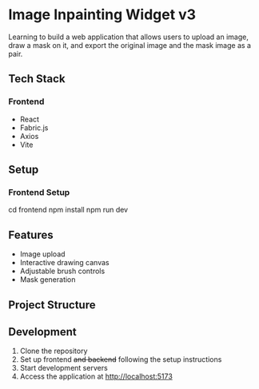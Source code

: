 # Image Inpainting Widget v3

Learning to build a web application that allows users to upload an image, draw a mask on it, and export the original image and the mask image as a pair.

## Tech Stack

### Frontend

- React
- Fabric.js
- Axios
- Vite

<!-- ### Backend

- FastAPI
- Uvicorn
- SQLite
- SQLAlchemy
- AWS S3 (or local storage) -->

## Setup

### Frontend Setup

cd frontend
npm install
npm run dev

<!-- ### Backend Setup

cd backend
python3 -m venv venv
source venv/bin/activate  # On Windows: venv\Scripts\activate
pip install -r requirements.txt
uvicorn main:app --reload -->

## Features

- Image upload
- Interactive drawing canvas
- Adjustable brush controls
- Mask generation
<!-- - Image pair export
- Image storage -->

## Project Structure

<!-- ### Frontend Directory

frontend/
├── public/
│   └── index.html
├── src/
│   ├── components/
│   │   ├── ImageUploader.jsx
│   │   ├── DrawingCanvas.jsx
│   │   ├── BrushControls.jsx
│   │   ├── ImageDisplay.jsx
│   │   └── App.jsx
│   ├── App.css
│   ├── index.js
│   └── services/
│       └── api.js
├── package.json
└── vite.config.js -->

<!-- ### Backend Directory

backend/
├── main.py
├── database.py
├── routers/
│   └── images.py
├── models.py
├── schemas.py
├── requirements.txt
└── storage.py -->

<!-- ## API Endpoints

- POST `/upload` - Upload original image
- PUT `/upload/{image_id}/mask` - Upload mask for image
- GET `/images/{image_id}` - Retrieve image pair -->

## Development

1. Clone the repository
2. Set up frontend ~~and backend~~ following the setup instructions
3. Start development servers
4. Access the application at <http://localhost:5173>
<!-- 3. Configure storage settings (AWS S3 credentials or local storage path) -->
